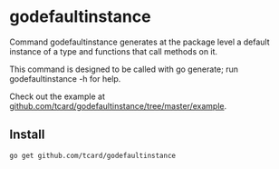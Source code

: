# godefaultinstance

Command godefaultinstance generates at the package level a default instance of a type
and functions that call methods on it.

This command is designed to be called with go generate; run godefaultinstance -h for help.

Check out the example at [github.com/tcard/godefaultinstance/tree/master/example](godefaultinstance).


## Install

    go get github.com/tcard/godefaultinstance
